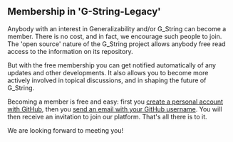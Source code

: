 ## Membership in 'G-String-Legacy'

Anybody with an interest in Generalizability and/or G_String can become a member. There is no cost, and in fact, we encourage such people to join. The 'open source' nature of the G_String project allows anybody free read access to the information on its repository. 

But with the free membership you can get notified automatically of any updates and other developments. It also allows you to become more actively involved in topical discussions, and in shaping the future of G_String.

Becoming a member is free and easy: first you [create a personal account with GitHub](https://docs.github.com/en/get-started/signing-up-for-github/signing-up-for-a-new-github-account), then you [send an email with your GitHub username](mailto:ralph@papaworx.com?subject=Membership%20in%20G-String-Legacy"%20target=”_blank”%20rel="noopener%20noreferrer”). You will then receive an invitation to join our platform. That's all there is to it.

We are looking forward to meeting you!
